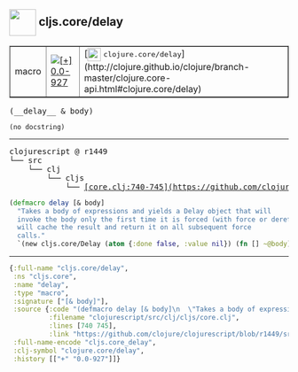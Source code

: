 ## <img width="48px" valign="middle" src="http://i.imgur.com/Hi20huC.png"> cljs.core/delay

 <table border="1">
<tr>
<td>macro</td>
<td><a href="https://github.com/cljsinfo/api-refs/tree/0.0-927"><img valign="middle" alt="[+] 0.0-927" src="https://img.shields.io/badge/+-0.0--927-lightgrey.svg"></a> </td>
<td>
[<img height="24px" valign="middle" src="http://i.imgur.com/1GjPKvB.png"> <samp>clojure.core/delay</samp>](http://clojure.github.io/clojure/branch-master/clojure.core-api.html#clojure.core/delay)
</td>
</tr>
</table>

 <samp>
(__delay__ & body)<br>
</samp>

```
(no docstring)
```

---

 <pre>
clojurescript @ r1449
└── src
    └── clj
        └── cljs
            └── <ins>[core.clj:740-745](https://github.com/clojure/clojurescript/blob/r1449/src/clj/cljs/core.clj#L740-L745)</ins>
</pre>

```clj
(defmacro delay [& body]
  "Takes a body of expressions and yields a Delay object that will
  invoke the body only the first time it is forced (with force or deref/@), and
  will cache the result and return it on all subsequent force
  calls."
  `(new cljs.core/Delay (atom {:done false, :value nil}) (fn [] ~@body)))
```


---

```clj
{:full-name "cljs.core/delay",
 :ns "cljs.core",
 :name "delay",
 :type "macro",
 :signature ["[& body]"],
 :source {:code "(defmacro delay [& body]\n  \"Takes a body of expressions and yields a Delay object that will\n  invoke the body only the first time it is forced (with force or deref/@), and\n  will cache the result and return it on all subsequent force\n  calls.\"\n  `(new cljs.core/Delay (atom {:done false, :value nil}) (fn [] ~@body)))",
          :filename "clojurescript/src/clj/cljs/core.clj",
          :lines [740 745],
          :link "https://github.com/clojure/clojurescript/blob/r1449/src/clj/cljs/core.clj#L740-L745"},
 :full-name-encode "cljs.core_delay",
 :clj-symbol "clojure.core/delay",
 :history [["+" "0.0-927"]]}

```
